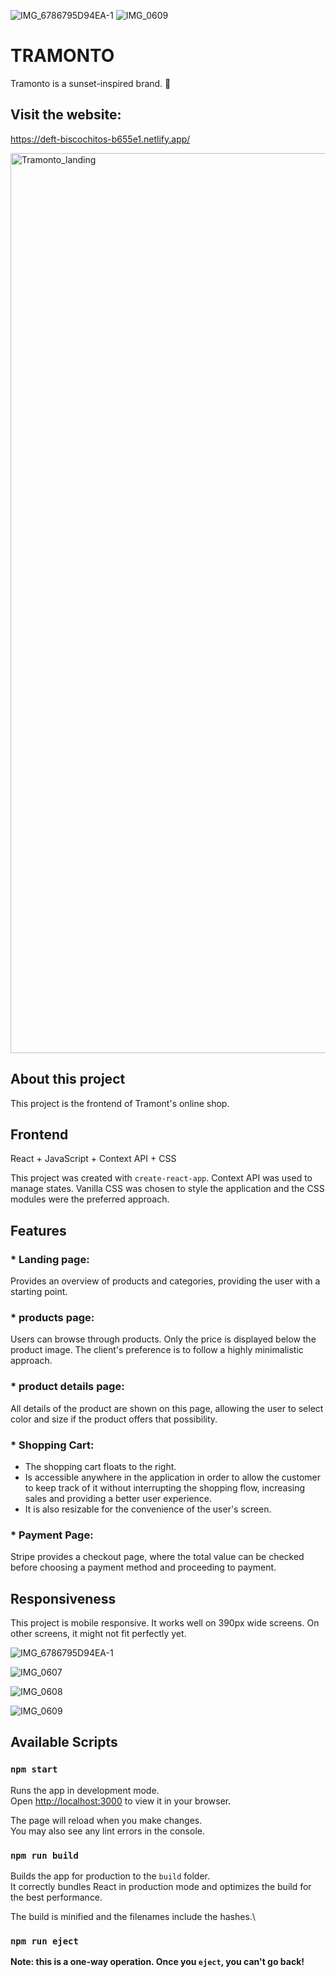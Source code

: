 ![IMG_6786795D94EA-1](https://github.com/lvbn/Tramonto/assets/65773848/9bb4efd6-2b2c-475e-8dd2-80cbdf78520b)
![IMG_0609](https://github.com/lvbn/Tramonto/assets/65773848/1ffa157b-c5b0-46b4-b30a-3cdc5bdec3a3)
# TRAMONTO
Tramonto is a sunset-inspired brand. 🌆

## Visit the website:
https://deft-biscochitos-b655e1.netlify.app/

<img width="1440" alt="Tramonto_landing" src="https://github.com/lvbn/Tramonto/assets/65773848/d2701fb3-b430-4006-b48e-29876c8f919f">

## About this project

This project is the frontend of Tramont's online shop. 

## Frontend

React + JavaScript + Context API + CSS

This project was created with `create-react-app`. Context API was used to manage states. Vanilla CSS was chosen to style the application and the CSS modules were the preferred approach.

## Features

### * Landing page:
Provides an overview of products and categories, providing the user with a starting point.
### * products page: 
Users can browse through products. Only the price is displayed below the product image. The client's preference is to follow a highly minimalistic approach. 
### * product details page: 
All details of the product are shown on this page, allowing the user to select color and size if the product offers that possibility.
### * Shopping Cart:
- The shopping cart floats to the right. 
- Is accessible anywhere in the application in order to allow the customer to keep track of it without interrupting the shopping flow, increasing sales and providing a better user experience. 
- It is also resizable for the convenience of the user's screen.
### * Payment Page: 
Stripe provides a checkout page, where the total value can be checked before choosing a payment method and proceeding to payment.

## Responsiveness

This project is mobile responsive. It works well on 390px wide screens. On other screens, it might not fit perfectly yet.

![IMG_6786795D94EA-1](https://github.com/lvbn/Tramonto/assets/65773848/ee12367f-e308-4883-b38f-4ef7e4ba5e19)

![IMG_0607](https://github.com/lvbn/Tramonto/assets/65773848/dca76899-37a5-47e8-a38a-a248fa079979)

![IMG_0608](https://github.com/lvbn/Tramonto/assets/65773848/e0e38c66-9817-4fff-bb7b-32f48054b29a)

![IMG_0609](https://github.com/lvbn/Tramonto/assets/65773848/a79efd09-f354-4144-a620-f5184d94b077)

## Available Scripts

### `npm start`

Runs the app in development mode.\
Open [http://localhost:3000](http://localhost:3000) to view it in your browser.

The page will reload when you make changes.\
You may also see any lint errors in the console.

### `npm run build`

Builds the app for production to the `build` folder.\
It correctly bundles React in production mode and optimizes the build for the best performance.

The build is minified and the filenames include the hashes.\

### `npm run eject`

**Note: this is a one-way operation. Once you `eject`, you can't go back!**

